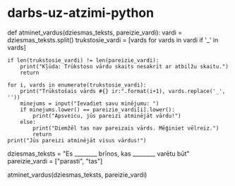 # darbs-uz-atzimi-python

def atminet_vardus(dziesmas_teksts, pareizie_vardi):
    vardi = dziesmas_teksts.split()
    trukstosie_vardi = [vards for vards in vardi if '_' in vards]
    
    if len(trukstosie_vardi) != len(pareizie_vardi):
        print("Kļūda: Trūkstoso vārdu skaits nesakrīt ar atbilžu skaitu.")
        return
    
    for i, vards in enumerate(trukstosie_vardi):
        print("Trūkstošais vārds #{} ir:".format(i+1), vards.replace('_', ''))
        minejums = input("Ievadiet savu minējumu: ")
        if minejums.lower() == pareizie_vardi[i].lower():
            print("Apsveicu, jūs pareizi atminējāt vārdu!")
        else:
            print("Diemžēl tas nav pareizais vārds. Mēģiniet vēlreiz.")
            return
    print("Jūs pareizi atminējāt visus vārdus!")

dziesmas_teksts = "Es ________ brīnos, kas ________ varētu būt"
pareizie_vardi = ["parasti", "tas"]

atminet_vardus(dziesmas_teksts, pareizie_vardi)
